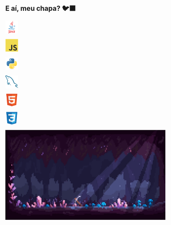 ## E aí, meu chapa? 🐦‍⬛

<div>

<img src = "https://github.com/devicons/devicon/blob/master/icons/java/java-original-wordmark.svg" title = "Java" alt = "Java" width = "40" hight = "40" />&nbsp;

<img src = "https://github.com/devicons/devicon/blob/master/icons/javascript/javascript-original.svg" title = "Javascript" alt = "Javascript" width = "40" hight = "40" />&nbsp;

<img src = "https://github.com/devicons/devicon/blob/master/icons/python/python-original.svg" title = "Python" alt = "Python" width = "40" hight = "40" />&nbsp;

<img src = "https://github.com/devicons/devicon/blob/master/icons/mysql/mysql-original.svg" title = "MySQL" alt = "MySQL" width = "40" hight = "40" />&nbsp;

<img src = "https://github.com/devicons/devicon/blob/master/icons/html5/html5-original.svg" title = "HTML" alt = "HTML" width = "40" hight = "40" />&nbsp;

<img src = "https://github.com/devicons/devicon/blob/master/icons/css3/css3-original.svg" title = "CSS" alt = "CSS" width = "40" hight = "40" />&nbsp;

</div>

<img src="mineralsgif.gif" width="500px" align="middle">
